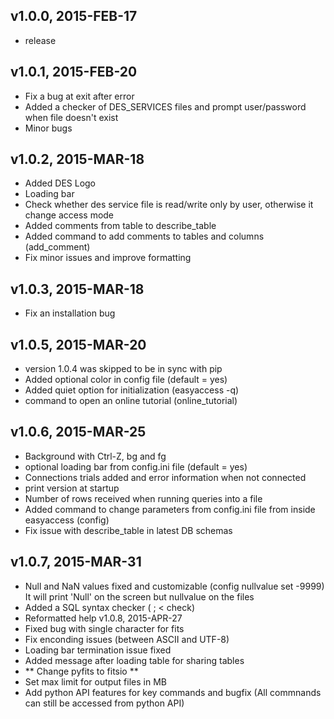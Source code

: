 ## v1.0.0, 2015-FEB-17
- release
## v1.0.1, 2015-FEB-20 
- Fix a bug at exit after error 
- Added a checker of DES_SERVICES files and prompt user/password when file doesn't exist
- Minor bugs
## v1.0.2, 2015-MAR-18 
- Added DES Logo
- Loading bar
- Check whether des service file is read/write only by user, otherwise it change access mode
- Added comments from table to describe_table
- Added command to add comments to tables and columns (add_comment)
- Fix minor issues and improve formatting
## v1.0.3, 2015-MAR-18 
- Fix an installation bug
## v1.0.5, 2015-MAR-20 
- version 1.0.4 was skipped to be in sync with pip
- Added optional color in config file (default = yes)
- Added quiet option for initialization (easyaccess -q)
- command to open an online tutorial (online_tutorial)
## v1.0.6, 2015-MAR-25 
- Background with Ctrl-Z, bg and fg 
- optional loading bar from config.ini file (default = yes)
- Connections trials added and error information when not connected
- print version at startup
- Number of rows received when running queries into a file
- Added command to change parameters from config.ini file from inside easyaccess (config)
- Fix issue with describe_table in latest DB schemas
## v1.0.7, 2015-MAR-31 
- Null and NaN values fixed and customizable (config nullvalue set -9999) It will print 'Null' on the screen but nullvalue on the files
- Added a SQL syntax checker (<SQL query> ; < check)
- Reformatted help 
v1.0.8, 2015-APR-27 
- Fixed bug with single character for fits 
- Fix enconding issues (between ASCII and UTF-8)
- Loading bar termination issue fixed
- Added message after loading table for sharing tables
- ** Change pyfits to fitsio **
- Set max limit for output files in MB
- Add python API features for key commands and bugfix (All commnands can still be accessed from python API)

